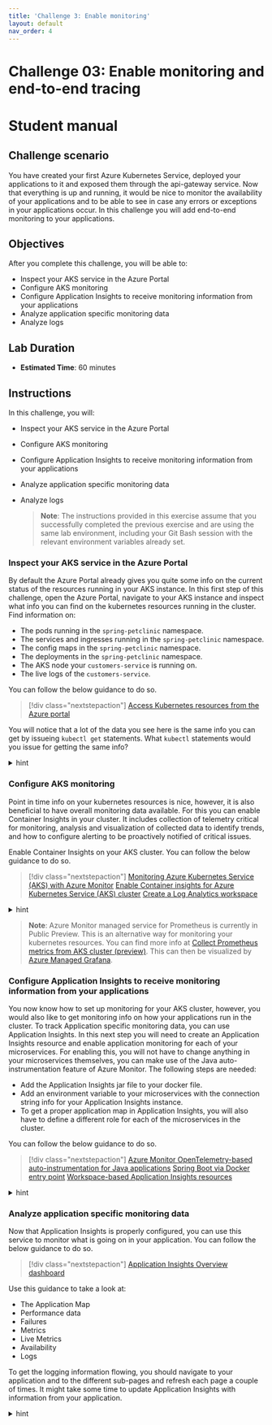 ```yaml
---
title: 'Challenge 3: Enable monitoring'
layout: default
nav_order: 4
---
```


# Challenge 03: Enable monitoring and end-to-end tracing

# Student manual

## Challenge scenario

You have created your first Azure Kubernetes Service, deployed your applications to it and exposed them through the api-gateway service. Now that everything is up and running, it would be nice to monitor the availability of your applications and to be able to see in case any errors or exceptions in your applications occur. In this challenge you will add end-to-end monitoring to your applications. 

## Objectives

After you complete this challenge, you will be able to:

- Inspect your AKS service in the Azure Portal
- Configure AKS monitoring
- Configure Application Insights to receive monitoring information from your applications
- Analyze application specific monitoring data
- Analyze logs

## Lab Duration

- **Estimated Time**: 60 minutes

## Instructions

In this challenge, you will:

- Inspect your AKS service in the Azure Portal
- Configure AKS monitoring
- Configure Application Insights to receive monitoring information from your applications
- Analyze application specific monitoring data
- Analyze logs

   > **Note**: The instructions provided in this exercise assume that you successfully completed the previous exercise and are using the same lab environment, including your Git Bash session with the relevant environment variables already set.

### Inspect your AKS service in the Azure Portal

By default the Azure Portal already gives you quite some info on the current status of the resources running in your AKS instance. In this first step of this challenge, open the Azure Portal, navigate to your AKS instance and inspect what info you can find on the kubernetes resources running in the cluster. Find information on: 

- The pods running in the `spring-petclinic` namespace.
- The services and ingresses running in the `spring-petclinic` namespace.
- The config maps in the `spring-petclinic` namespace.
- The deployments in the `spring-petclinic` namespace.
- The AKS node your `customers-service` is running on.
- The live logs of the `customers-service`.

You can follow the below guidance to do so.

> [!div class="nextstepaction"]
> [Access Kubernetes resources from the Azure portal](https://learn.microsoft.com/azure/aks/kubernetes-portal?tabs=azure-cli)

You will notice that a lot of the data you see here is the same info you can get by issueing `kubectl get` statements. What `kubectl` statements would you issue for getting the same info?

<details>
<summary>hint</summary>
<br/>

1. In your browser navigate to the Azure Portal, and to the resource group you deployed the AKS cluster to. Select the AKS cluster.

1. In the menu under `Kubernetes resources`, select `Workloads`. Select the `spring-petclinic` namespace. You will see all the deployments in this namespace.

TODO: Add screenshot

1. Select the `Pods` tab and filter by the `spring-petclinic` namespace here as well. You will now see all pods running in your AKS cluster in the `spring-petclinic` namespace.

TODO: Add screenshot

1. Select the `customers-service` pod to see its details. In the detail overview, you will see which node this pod is running on.

TODO: Add screenshot

1. Select the `Live logs` in the menu and select the `customers-service` pod instance. The live logs will now be streamed to the browser window.

TODO: Add screenshot

1. Navigate back to the AKS cluster and select `Services and ingresses` from the menu. Select the `spring-petclinic` namespace. This will show all the ClusterIP and LoadBalancer types you created.

TODO: Add screenshot

1. Select `Configuration` and filter by the `spring-petclinic` namespace here as well. This will show you the config maps in this namespace.

TODO: Add screenshot

1. When using `kubectl` statements, the equivalent statements for getting the same info as in the portal are:

```bash
kubectl get pods -n spring-petclinic
kubectl get services -n spring-petclinic
kubectl get configmap -n spring-petclinic
kubectl get deployments -n spring-petclinic
kubectl describe pod <customers-service-pod-instance> -n spring-petclinic
kubectl logs <customers-service-pod-instance> -n spring-petclinic
```

</details>

### Configure AKS monitoring

Point in time info on your kubernetes resources is nice, however, it is also beneficial to have overall monitoring data available. For this you can enable Container Insights in your cluster. It includes collection of telemetry critical for monitoring, analysis and visualization of collected data to identify trends, and how to configure alerting to be proactively notified of critical issues. 

Enable Container Insights on your AKS cluster. You can follow the below guidance to do so.

> [!div class="nextstepaction"]
> [Monitoring Azure Kubernetes Service (AKS) with Azure Monitor](https://learn.microsoft.com/azure/aks/monitor-aks)
> [Enable Container insights for Azure Kubernetes Service (AKS) cluster](https://learn.microsoft.com/azure/azure-monitor/containers/container-insights-enable-aks?tabs=azure-cli)
> [Create a Log Analytics workspace](https://learn.microsoft.com/en-us/azure/azure-monitor/logs/quick-create-workspace?tabs=azure-cli)

<details>
<summary>hint</summary>
<br/>

1. In your bash shell, create a Log Analytics workspace.
 
```bash
WORKSPACE=la-$APPNAME-$UNIQUEID
az monitor log-analytics workspace create \
    --resource-group $RESOURCE_GROUP \
    --workspace-name $WORKSPACE
```

1. add the Container Insights add-on to your AKS cluster.

```bash
WORSPACEID=$(az monitor log-analytics workspace show -n $WORKSPACE -g $RESOURCE_GROUP --query id -o tsv)

az aks enable-addons \
    -a monitoring \
    -n $AKSCLUSTER \
    -g $RESOURCE_GROUP \
    --workspace-resource-id $WORSPACEID
```

1. You can verify whether the monitoring agent got deployed correctly with the below statement.

```bash
kubectl get ds ama-logs --namespace=kube-system
```

1. To verify that monitoring data is available in your Log Analytics workspace, in your browser, navigate to your AKS cluster in the Azure Portal. Select `Insights`. You can inspect here the monitoring data in your cluster.

</details>

> **Note**: Azure Monitor managed service for Prometheus is currently in Public Preview. This is an alternative way for monitoring your kubernetes resources. You can find more info at [Collect Prometheus metrics from AKS cluster (preview)](https://learn.microsoft.com/azure/azure-monitor/essentials/prometheus-metrics-enable?tabs=azure-portal). This can then be visualized by [Azure Managed Grafana](https://learn.microsoft.com/azure/azure-monitor/essentials/prometheus-grafana).

### Configure Application Insights to receive monitoring information from your applications

You now know how to set up monitoring for your AKS cluster, however, you would also like to get monitoring info on how your applications run in the cluster. To track Application specific monitoring data, you can use Application Insights. 
In this next step you will need to create an Application Insights resource and enable application monitoring for each of your microservices. For enabling this, you will not have to change anything in your microservices themselves, you can make use of the Java auto-instrumentation feature of Azure Monitor. The following steps are needed: 

- Add the Application Insights jar file to your docker file.
- Add an environment variable to your microservices with the connection string info for your Application Insights instance. 
- To get a proper application map in Application Insights, you will also have to define a different role for each of the microservices in the cluster. 

You can follow the below guidance to do so.

> [!div class="nextstepaction"]
> [Azure Monitor OpenTelemetry-based auto-instrumentation for Java applications](https://learn.microsoft.com/azure/azure-monitor/app/java-in-process-agent)
> [Spring Boot via Docker entry point](https://learn.microsoft.com/azure/azure-monitor/app/java-spring-boot#spring-boot-via-docker-entry-point)
> [Workspace-based Application Insights resources](https://learn.microsoft.com/azure/azure-monitor/app/create-workspace-resource#create-a-resource-automatically)

<details>
<summary>hint</summary>
<br/>

1. As a first step, you will need to create an Application Insights resource. Execute the below statement in your bash shell.

```bash
AINAME=ai-$APPNAME-$UNIQUEID
az extension add -n application-insights
az monitor app-insights component create \
    --app $AINAME \
    --location $LOCATION \
    --kind web \
    -g $RESOURCE_GROUP \
    --workspace $WORSPACEID
```

1. Once your Application Insights resource got created, you will need to update the docker file you are using to deploy the different microservices to include the application insights jar file. As a first step, navigate to the `staging-acr` folder and download the latest application insights agent. We are renaming the jar file to `ai.jar` to have an easier name in the next steps.

```bash
cd staging-acr

wget https://github.com/microsoft/ApplicationInsights-Java/releases/download/3.4.3/applicationinsights-agent-3.4.3.jar
cp applicationinsights-agent-3.4.3.jar ai.jar
```

1. Make sure that the latest jar files for each microservice exist in the `staging-acr` folder.

```bash
cp ../spring-petclinic-api-gateway/target/spring-petclinic-api-gateway-$VERSION.jar spring-petclinic-api-gateway-$VERSION.jar
cp ../spring-petclinic-admin-server/target/spring-petclinic-admin-server-$VERSION.jar spring-petclinic-admin-server-$VERSION.jar
cp ../spring-petclinic-customers-service/target/spring-petclinic-customers-service-$VERSION.jar spring-petclinic-customers-service-$VERSION.jar
cp ../spring-petclinic-visits-service/target/spring-petclinic-visits-service-$VERSION.jar spring-petclinic-visits-service-$VERSION.jar
cp ../spring-petclinic-vets-service/target/spring-petclinic-vets-service-$VERSION.jar spring-petclinic-vets-service-$VERSION.jar
cp ../spring-petclinic-config-server/target/spring-petclinic-config-server-$VERSION.jar spring-petclinic-config-server-$VERSION.jar
cp ../spring-petclinic-discovery-server/target/spring-petclinic-discovery-server-$VERSION.jar spring-petclinic-discovery-server-$VERSION.jar
```

1. Update the `Dockerfile` in the `staging-acr` directory to also copy the `ai.jar` file into the container. The resulting `Dockerfile` should look like this. Changes were made to the following lines: 

- line 5: Extra argument for the Application Insights jar file.
- line 11: Setting environment variable for the Application Insights jar file.
- line 16 and 17: Copy the Application Insights jar file into the container.
- line 20: Added an extra `-javaagent` argument to the run command for the `ai.jar` file.

```bash
FROM openjdk:8-jdk-slim

ARG ARTIFACT_NAME
ARG APP_PORT
ARG AI_JAR

EXPOSE ${APP_PORT} 8778 9779

# The application's jar file
ARG JAR_FILE=${ARTIFACT_NAME}
ARG APP_INSIGHTS_JAR=${AI_JAR}

# Add the application's jar to the container
ADD ${JAR_FILE} app.jar

# Add App Insights jar to the container
ADD ${APP_INSIGHTS_JAR} ai.jar

# Run the jar file
ENTRYPOINT ["java","-Djava.security.egd=file:/dev/./urandom","-javaagent:/ai.jar","-jar","/app.jar"]
```

1. Rebuild all of the containers, using your Azure Container Registry. This will update the containers in your Azure Container Registry with a new version including the Application Insights jar file.

```bash
az acr build \
    --resource-group $RESOURCE_GROUP \
    --registry $MYACR \
    --image spring-petclinic-api-gateway:$VERSION \
    --build-arg ARTIFACT_NAME=spring-petclinic-api-gateway-$VERSION.jar \
    --build-arg APP_PORT=8080 \
    --build-arg AI_JAR=ai.jar \
    .

az acr build \
    --resource-group $RESOURCE_GROUP \
    --registry $MYACR \
    --image spring-petclinic-admin-server:$VERSION \
    --build-arg ARTIFACT_NAME=spring-petclinic-admin-server-$VERSION.jar \
    --build-arg APP_PORT=8080 \
    --build-arg AI_JAR=ai.jar \
    .

az acr build \
    --resource-group $RESOURCE_GROUP \
    --registry $MYACR \
    --image spring-petclinic-customers-service:$VERSION \
    --build-arg ARTIFACT_NAME=spring-petclinic-customers-service-$VERSION.jar \
    --build-arg APP_PORT=8080 \
    --build-arg AI_JAR=ai.jar \
    .

az acr build \
    --resource-group $RESOURCE_GROUP \
    --registry $MYACR \
    --image spring-petclinic-visits-service:$VERSION \
    --build-arg ARTIFACT_NAME=spring-petclinic-visits-service-$VERSION.jar \
    --build-arg APP_PORT=8080 \
    --build-arg AI_JAR=ai.jar \
    .

az acr build \
    --resource-group $RESOURCE_GROUP \
    --registry $MYACR \
    --image spring-petclinic-vets-service:$VERSION \
    --build-arg ARTIFACT_NAME=spring-petclinic-vets-service-$VERSION.jar \
    --build-arg APP_PORT=8080 \
    --build-arg AI_JAR=ai.jar \
    .

az acr build \
    --resource-group $RESOURCE_GROUP \
    --registry $MYACR \
    --image spring-petclinic-config-server:$VERSION \
    --build-arg ARTIFACT_NAME=spring-petclinic-config-server-$VERSION.jar \
    --build-arg APP_PORT=8888 \
    --build-arg AI_JAR=ai.jar \
    .

az acr build \
    --resource-group $RESOURCE_GROUP \
    --registry $MYACR \
    --image spring-petclinic-discovery-server:$VERSION \
    --build-arg ARTIFACT_NAME=spring-petclinic-discovery-server-$VERSION.jar \
    --build-arg APP_PORT=8761 \
    --build-arg AI_JAR=ai.jar \
    .
```

1. You will now have to update the config map with an extra environment variable with the connection string info to your Application Insights instance. First, get the connection string info.

```bash
AI_CONNECTIONSTRING=$(az monitor app-insights component show --app $AINAME -g $RESOURCE_GROUP --query connectionString)
```

1. Navigate to the `kubernetes` directory and update your `config-map.yml` file to include an extra environment variable for the Application Insights connection string info.

```bash
cd ../kubernetes
```

```yaml
apiVersion: v1
kind: ConfigMap
metadata:
  name: config-server
data:
  # property-like keys; each key maps to a simple value
  CONFIG_SERVER_URL: "http://config-server:8888"
  APPLICATIONINSIGHTS_CONNECTION_STRING: "Copy here the value of $AI_CONNECTIONSTRING"
```

1. re-apply the `config-map.yml` file.

```bash
kubectl replace -f config-map.yml --namespace spring-petclinic
```

1. Additionaly update each of the application specific YAML files in this folder to include 2 additional environment variables, 1 for the `APPLICATION_INSIGHTS_CONNECTIONSTRING` and one for the `APPLICATIONINSIGHTS_CONFIGURATION_CONTENT`. These should be added after line 25 and before the imagePullPolicy. Be mindful of indentation in the YAML file. For the `spring-petclinic-admin-server.yml` file add the following: 

```yaml
        - name: "APPLICATIONINSIGHTS_CONNECTION_STRING"
          valueFrom:
            configMapKeyRef:
              name: config-server
              key: APPLICATIONINSIGHTS_CONNECTION_STRING
        - name: "APPLICATIONINSIGHTS_CONFIGURATION_CONTENT"
          value: >-
            {
                "role": {   
                    "name": "admin-server"
                  }
            }
```

  For the `spring-petclinic-api-gateway.yml` file add:

```yaml
        - name: "APPLICATIONINSIGHTS_CONNECTION_STRING"
          valueFrom:
            configMapKeyRef:
              name: config-server
              key: APPLICATIONINSIGHTS_CONNECTION_STRING
        - name: "APPLICATIONINSIGHTS_CONFIGURATION_CONTENT"
          value: >-
            {
                "role": {   
                    "name": "api-gateway"
                  }
            }
```

  For the `spring-petclinic-config-server.yml` file add:

```yaml
        - name: "APPLICATIONINSIGHTS_CONNECTION_STRING"
          valueFrom:
            configMapKeyRef:
              name: config-server
              key: APPLICATIONINSIGHTS_CONNECTION_STRING
        - name: "APPLICATIONINSIGHTS_CONFIGURATION_CONTENT"
          value: >-
            {
                "role": {   
                    "name": "config-server"
                  }
            }
```

  For the `spring-petclinic-customers-service.yml` file add:

```yaml
        - name: "APPLICATIONINSIGHTS_CONNECTION_STRING"
          valueFrom:
            configMapKeyRef:
              name: config-server
              key: APPLICATIONINSIGHTS_CONNECTION_STRING
        - name: "APPLICATIONINSIGHTS_CONFIGURATION_CONTENT"
          value: >-
            {
                "role": {   
                    "name": "customers-service"
                  }
            }
```

  For the `spring-petclinic-discovery-server.yml` file add:

```yaml
        - name: "APPLICATIONINSIGHTS_CONNECTION_STRING"
          valueFrom:
            configMapKeyRef:
              name: config-server
              key: APPLICATIONINSIGHTS_CONNECTION_STRING
        - name: "APPLICATIONINSIGHTS_CONFIGURATION_CONTENT"
          value: >-
            {
                "role": {   
                    "name": "discovery-server"
                  }
            }
```

  For the `spring-petclinic-vets-service.yml` file add:

```yaml
        - name: "APPLICATIONINSIGHTS_CONNECTION_STRING"
          valueFrom:
            configMapKeyRef:
              name: config-server
              key: APPLICATIONINSIGHTS_CONNECTION_STRING
        - name: "APPLICATIONINSIGHTS_CONFIGURATION_CONTENT"
          value: >-
            {
                "role": {   
                    "name": "vets-service"
                  }
            }
```

  For the `spring-petclinic-visits-service.yml` file add:

```yaml
        - name: "APPLICATIONINSIGHTS_CONNECTION_STRING"
          valueFrom:
            configMapKeyRef:
              name: config-server
              key: APPLICATIONINSIGHTS_CONNECTION_STRING
        - name: "APPLICATIONINSIGHTS_CONFIGURATION_CONTENT"
          value: >-
            {
                "role": {   
                    "name": "visits-service"
                  }
            }
```

   > **Note**: Notice that for each of the microservices, we indicate a different _role-name_. This role-name will be used in the Application Insigths Application Map to properly show the communication between your microservices.

1. Re-apply all of the YAML files, starting with the config server.

```bash
kubectl apply -f spring-petclinic-config-server.yml 
kubectl get pods -w
```

1. Once the config-server is properly up and running, escape out of the pod watch statement with `Ctrl+Q`. Now in the same way deploy the `discovery-server`.

   ```bash
   kubectl apply -f spring-petclinic-discovery-server.yml
   kubectl get pods -w
   ```

1. Once the discovery-server is properly up and running, escape out of the pod watch statement with `Ctrl+Q`. Now in the same way deploy the rest of the microservices.

   ```bash
   kubectl apply -f spring-petclinic-customers-service.yml
   kubectl apply -f spring-petclinic-visits-service.yml
   kubectl apply -f spring-petclinic-vets-service.yml
   kubectl apply -f spring-petclinic-api-gateway.yml
   kubectl apply -f spring-petclinic-admin-server.yml
   ```

> **Note**: To make sure everything is back up and running as expected, you may want to double check if all your services are back up and running by using a `kubectl get pods -w` statement. If a pod is showing any problems in starting up, take a look at the logs to check what might be going on with a `kubectl logs <name of the pod>`.

</details>

### Analyze application specific monitoring data

Now that Application Insights is properly configured, you can use this service to monitor what is going on in your application. You can follow the below guidance to do so.

> [!div class="nextstepaction"]
> [Application Insights Overview dashboard](https://learn.microsoft.com/azure/azure-monitor/app/overview-dashboard)

Use this guidance to take a look at:
- The Application Map
- Performance data
- Failures
- Metrics
- Live Metrics
- Availability
- Logs

To get the logging information flowing, you should navigate to your application and to the different sub-pages and refresh each page a couple of times. It might take some time to update Application Insights with information from your application.

<details>
<summary>hint</summary>
<br/>

1. In your browser, navigate to the Azure Portal and your resource group.

2. Select the Application Insights resource in the resource group. On the overview page you will already see data about Failed requests, Server response time, Server requests and Availability.

3. Select _Application map_. This will show you information about the different applications running in your Spring Cloud Service and their dependencies. This is where the role names you configured in the YAML files are used.

4. Select the _api-gateway_ service. This will show you details about this application, like slowest requests and failed dependencies.

5. Select _Investigate performance_. This will show you more data on performance. 

6. You can also drag your mouse on the graph to select a specific time period, and it will update the view.

7. Select again your Application Insights resource to navigate back to the _Application map_ and the highlighted _api-gateway_ service.

8. Select _Live Metrics_, to see live metrics of your application. This will show you near real time performance of your application, as well as the logs and traces coming in

9. Select _Availability_, and next _Add Standard (preview) test_, to configure an availability test for your application.

10. Fill out the following details and select _Create_: 

- [Test name]: Name for your test
- [URL]: Fill out the URL to your api-gateway
- Keep all the default settings for the rest of the configuration. Notice that Alerts for this test will be enabled.

  Once created every 5 minutes your application will now be pinged for availability from 5 test locations.

1. Select the three dots on the right of your newly created availability test and select _Open Rules (Alerts) page_.

1. Select the alert rule for your availability test. By default there are no action groups associated with this alert rule. We will not configure them in this challenge, but just for your information, with action groups you can send email or SMS notifications to specific people or groups.
    
> [!div class="nextstepaction"]
> [Create and manage action groups in the Azure portal](https://docs.microsoft.com/en-us/azure/azure-monitor/alerts/action-groups) 

1. Navigate back to your Application Insights resource.

1. Select _Failures_, to see information on all failures in your applications. You can click on any of the response codes, exception types or failed dependencies to get more information on these failures.

1. Select _Performance_, to see performance data of your applications' operations. This will be a similar view to the one you looked at earlier.

1.  Select _Logs_, to see all logged data. You can use Kusto Query Language (KQL) queries to search and analyze the logged data
    
> [!div class="nextstepaction"]
> [Log queries in Azure Monitor](https://docs.microsoft.com/en-us/azure/azure-monitor/logs/log-query-overview) 

1.  Select _Queries_ and next _Performance_.

1.  Double click _Operations performance_. This will load this query in the query window.

1.  Select _Run_, to see the results of this query.

</details>

